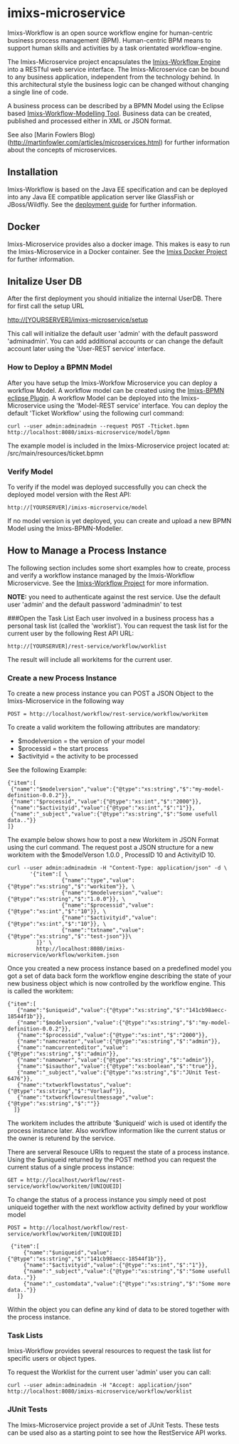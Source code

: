 # imixs-microservice

Imixs-Workflow is an open source workflow engine for human-centric business process management (BPM). Human-centric BPM means to support human skills and activities by a task orientated workflow-engine.

The Imixs-Microservice project encapsulates the [Imixs-Workflow Engine](http://www.imixs.org) into a RESTful web service interface. The Imixs-Microservice can be bound to any business application, independent from the technology behind. In this architectural style the business logic can be changed without changing a single line of code. 

A business process can be described by a BPMN Model using the Eclipse based [Imixs-Workflow-Modelling Tool](http://www.imixs.org/doc/modelling/index.html). Business data can be created, published and processed either in XML or JSON format.


See also [Marin Fowlers Blog)(http://martinfowler.com/articles/microservices.html) for further information about the concepts of microservices.

 
## Installation

Imixs-Workflow is based on the Java EE specification and can be deployed into any Java EE compatible application server like GlassFish or JBoss/Wildfly. See the [deployment guide](http://www.imixs.org/doc/deployment/index.html) for further information.



## Docker
Imixs-Microservice provides also a docker image. This makes is easy to run the Imixs-Microservice in a Docker container.
See the [Imixs Docker Project](https://hub.docker.com/r/imixs/workflow/) for further information.



## Initalize User DB
After the first deployment you should initialize the internal UserDB. There for first call the setup URL

[http://[YOURSERVER]/imixs-microservice/setup](http://localhost/imixs-microservice/setup)

This call will initialize the default user 'admin' with the default password 'adminadmin'. You can add additional accounts or can change the default account later using the 'User-REST service' interface.

### How to Deploy a BPMN Model
After you have setup the Imixs-Workfow Microservice you can deploy a workflow Model. A workflow model can be created using the [Imixs-BPMN eclipse Plugin](http://www.imixs.org/doc/modelling/index.html). A workflow Model can be deployed into the Imixs-Microservice using the 'Model-REST service' interface. You can deploy the default 'Ticket Workflow' using the following curl command: 

    curl --user admin:adminadmin --request POST -Tticket.bpmn http://localhost:8080/imixs-microservice/model/bpmn

The example model is included in the Imixs-Microservice project located at: /src/main/resources/ticket.bpmn

### Verify Model

To verify if the model was deployed successfully you can check the deployed model version with the Rest API:

    http://[YOURSERVER]/imixs-microservice/model

If no model version is yet deployed, you can create and upload a new BPMN Model using the Imixs-BPMN-Modeller.

## How to Manage a Process Instance

The following section includes some short examples how to create, process and verify a workflow instance managed by the Imxis-Workflow Microservicve. See the [Imixs-Workflow Project](http://www.imixs.org/doc/restapi/index.html) for more information.

**NOTE:** you need to authenticate against the rest service. Use the default user 'admin' and
the default password 'adminadmin' to test

###Open the Task List
Each user involved in a business process has a personal task list (called the 'worklist'). You can request the task list for the current user by the following Rest API URL: 

    http://[YOURSERVER]/rest-service/workflow/worklist

The result will include all workitems for the current user.

### Create a new Process Instance
To create a new process instance you can POST a JSON Object to the Imixs-Microservice in the following way

    POST = http://localhost/workflow/rest-service/workflow/workitem
				
To create a valid workitem the following attributes are mandatory:

* $modelversion = the version of your model
* $processid = the start process
* $activityid = the activity to be processed

See the following Example:

    {"item":[
     {"name":"$modelversion","value":{"@type":"xs:string","$":"my-model-definition-0.0.2"}},
     {"name":"$processid","value":{"@type":"xs:int","$":"2000"}}, 
     {"name":"$activityid","value":{"@type":"xs:int","$":"1"}}, 
     {"name":"_subject","value":{"@type":"xs:string","$":"Some usefull data.."}}
    ]}  
    
    
The example below shows how to post a new Workitem in JSON Format using the curl command. The request post a JSON structure for a new workitem with the $modelVerson 1.0.0 , ProcessID 10 and ActivityID 10. 

	curl --user admin:adminadmin -H "Content-Type: application/json" -d \
	       '{"item":[ \
	                 {"name":"type","value":{"@type":"xs:string","$":"workitem"}}, \
	                 {"name":"$modelversion","value":{"@type":"xs:string","$":"1.0.0"}}, \
	                 {"name":"$processid","value":{"@type":"xs:int","$":"10"}}, \
	                 {"name":"$activityid","value":{"@type":"xs:int","$":"10"}}, \
	                 {"name":"txtname","value":{"@type":"xs:string","$":"test-json"}}\
	         ]}' \
	         http://localhost:8080/imixs-microservice/workflow/workitem.json


Once you created a new process instance based on a predefined model you got a set of data back form the workflow engine describing the state of your new business object which is now controlled by the workflow engine. This is called the workitem:

    {"item":[
	   {"name":"$uniqueid","value":{"@type":"xs:string","$":"141cb98aecc-18544f1b"}},
	   {"name":"$modelversion","value":{"@type":"xs:string","$":"my-model-definition-0.0.2"}},
	   {"name":"$processid","value":{"@type":"xs:int","$":"2000"}},
	   {"name":"namcreator","value":{"@type":"xs:string","$":"admin"}}, 
	   {"name":"namcurrenteditor","value":{"@type":"xs:string","$":"admin"}}, 
	   {"name":"namowner","value":{"@type":"xs:string","$":"admin"}}, 
	   {"name":"$isauthor","value":{"@type":"xs:boolean","$":"true"}},
	   {"name":"_subject","value":{"@type":"xs:string","$":"JUnit Test-6476"}}, 
	   {"name":"txtworkflowstatus","value":{"@type":"xs:string","$":"Vorlauf"}}, 
	   {"name":"txtworkflowresultmessage","value":{"@type":"xs:string","$":""}}
	  ]}

The workitem includes the attribute '$uniqueid' wich is used ot identify the process instance later. Also workflow information like the current status or the owner is returend by the service.

There are serveral Resouce URIs to request the state of a process instance. Using the $uniqueid returned by the POST method you can request the current status of a single process instance:

    GET = http://localhost/workflow/rest-service/workflow/workitem/[UNIQUEID]

To change the status of a process instance you simply need ot post uniqueid together with the next workflow activity defined by your workflow model

    POST = http://localhost/workflow/rest-service/workflow/workitem/[UNIQUEID]
 
	 {"item":[
	     {"name":"$uniqueid","value":{"@type":"xs:string","$":"141cb98aecc-18544f1b"}},
	     {"name":"$activityid","value":{"@type":"xs:int","$":"1"}}, 
	     {"name":"_subject","value":{"@type":"xs:string","$":"Some usefull data.."}}
	     {"name":"_customdata","value":{"@type":"xs:string","$":"Some more data.."}}
	   ]}  

Within the object you can define any kind of data to be stored together with the process instance.

### Task Lists

Imixs-Workflow provides several resources to request the task list for specific users or object types. 

To request the Worklist for the current user 'admin' user you can call:

    curl --user admin:adminadmin -H "Accept: application/json"  http://localhost:8080/imixs-microservice/workflow/worklist


### JUnit Tests

The Imixs-Microservice project provide a set of JUnit Tests. These tests can be used also as a starting point to see how the RestService API works.


